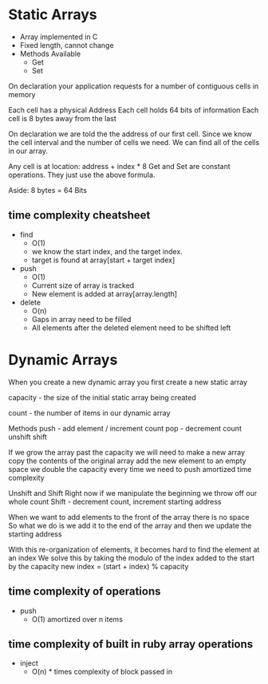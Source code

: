 # Static Arrays
* Array implemented in C
* Fixed length, cannot change
* Methods Available
  + Get
  + Set

On declaration your application requests for a number of contiguous cells in memory

Each cell has a physical Address
Each cell holds 64 bits of information
Each cell is 8 bytes away from the last

On declaration we are told the the address of our first cell. Since we know the cell interval and the number of cells we need. We can find all of the cells in our array.

Any cell is at location: address + index * 8
Get and Set are constant operations. They just use the above formula.

Aside: 8 bytes = 64 Bits

## time complexity cheatsheet
  + find
    + O(1)
    + we know the start index, and the target index.
    + target is found at array[start + target index]
  + push
    + O(1)
    + Current size of array is tracked
    + New element is added at array[array.length]
  + delete
    + O(n)
    + Gaps in array need to be filled
    + All elements after the deleted element need to be shifted left

# Dynamic Arrays
When you create a new dynamic array you first create a new static array

capacity - the size of the initial static array being created

count - the number of items in our dynamic array

Methods
  push - add element / increment count
  pop - decrement count
  unshift
  shift

If we grow the array past the capacity we will need to make a new array
  copy the contents of the original array
  add the new element to an empty space
  we double the capacity every time we need to push
    amortized time complexity

Unshift and Shift
  Right now if we manipulate the beginning we throw off our whole count
  Shift - decrement count, increment starting address

  When we want to add elements to the front of the array there is no space
  So what we do is we add it to the end of the array and then we update the starting address

  With this re-organization of elements, it becomes hard to find the element at an index
    We solve this by taking the modulo of the index added to the start by the capacity
    new index = (start + index) % capacity

## time complexity of operations
  + push
    + O(1) amortized over n items

## time complexity of built in ruby array operations
  + inject
    + O(n) * times complexity of block passed in
  
